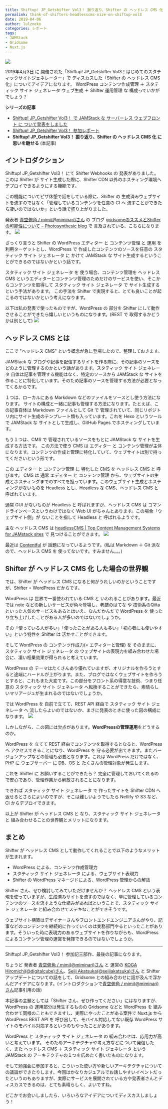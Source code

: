 ```yaml
---
title: Shiftup! JP_Getshifter Vol3！ 振り返り、Shifter の ヘッドレス CMS 化 に 思いを馳せる
permalink: think-of-shifters-headlesscms-nize-on-shiftup-vol3
date: 2019-04-06
author: lulzneko
categories: レポート
tags:
- JAMStack
- Gridsome
- Nuxt.js
---
```


![](/articles/assets/lulzneko/seminar/shifter/shifter.png)


2019年4月3日 に 開催された「Shiftup! JP_Getshifter Vol3！はじめてのスタティックサイトジェネレーター」で ディスカスした「Shifter の ヘッドレス CMS 化」についてアイデアになります。
WordPress コンテンツ作成管理 ＋ スタティック サイト ジェネレータ ウェブ生成 ＋ Shifter 運用管理 な 構成っていかがでしょう？

**シリーズの記事**
- [Shiftup! JP_Getshifter Vol3！ で JAMStack な サーバーレス ウェブフロント に ついて発表をしました](/articles/2019/04/05/made-presentation-about-jamstack-at-shiftup-vol3/)
- [Shiftup! JP_Getshifter Vol3！ 参加レポート](/articles/2019/04/03/take-seminar-on-shiftup-vol3/)
- **Shiftup! JP_Getshifter Vol3！ 振り返り、Shifter の ヘッドレス CMS 化 に 思いを馳せる** (本記事)


## イントロダクション
Shiftup! JP_Getshifter Vol3！ にて Shifter Webhooks の 発表がありました。
このは Shifter が サイト生成した際に、Shifter CDN 以外のホスティング環境へデプロイできるようにする機能です。

この機能についてピザ休憩で話をしている際に、Shifter の 生成済みウェブサイトを流すのではなく「管理しているコンテンツを任意の CI へ 流すことができたら凄いのではないか」という話で盛り上がりました。

発表者 [青空俯角 / mimi(@miminari)さん](https://twitter.com/miminari) の ブログ [gridsomeのススメとShifterの可能性について – Photosynthesic blog](https://blog.photosynthesic.jp/2019/04/gridsome%e3%81%ae%e3%82%b9%e3%82%b9%e3%83%a1%e3%81%a8shifter%e3%81%ae%e5%8f%af%e8%83%bd%e6%80%a7%e3%81%ab%e3%81%a4%e3%81%84%e3%81%a6/) で 言及されている、こちらになります。
![](/articles/assets/lulzneko/seminar/shifter/03-21.png)


ざっくり言うと Shifter の WordPress エディター と コンテンツ管理 と 運用 を 利用ターゲットとし、WordPress で 作成したコンテンツのソースを任意の スタティック サイト ジェネレータ に かけて JAMStack な サイト生成するということができるのではないかという話です。

スタティック サイト ジェネレータ を 使う場合、コンテンツ管理を ヘッドレス CMS というエディターとコンテンツ管理のためだけのサービスを使い、そこからコンテンツを取得して スタティック サイト ジェネレータ で サイト生成するという手法があります。
この手法を Shifter で実現すると、とても良いことが起こるのではないかという考えになります。

以下は私の発表で使ったものですが、WordPress の 部分を Shifter にして動作させることができたら嬉しいというものになります。(REST で 取得するかどうかは別として)
![](/articles/assets/lulzneko/seminar/shifter/03-16.png)


## ヘッドレス CMS とは
ここで "ヘッドレス CMS" という概念が急に登場したので、整理しておきます。

JAMStack な ブログや記事を配信するサイトを作る際に、その記事のソースをどのように管理するのかという話があります。スタティック サイト ジェネレータ 自体は記事を管理する機能はなく、特定のソースから JAMStack な サイトを作ることに特化しています。そのため記事のソースを管理する方法が必要となってくるからです。

１つは、ローカルにある Markdown などのファイルをソースとし使う方法になります。
サイトの構成と一緒に記事も管理する方法になります。たとえば、この記事自体は Markdown ファイルとして Git で 管理されていて、同じリポジトリ内にサイト生成のテンプレート類も入っています。これを Hexo というツールで JAMStack な サイトとして生成し、GitHub Pages でホスティングしています。

もう１つは、CMS で 管理されているソースをもとに JAMStack な サイトを生成する方法です。
この方法で使う CMS は エディター と コンテンツ管理が主体になります。コンテンツの作成と管理に特化していて、ウェブサイトは別で持ってくださいという形です。

この エディター と コンテンツ管理 に 特化した CMS を ヘッドレス CMS と 呼びます。
CMS は 通常 エディター と コンテンツ管理 から、ウェブサイトの生成とホスティングまでのすべてを担っています。このウェブサイト生成とホスティングがないものを Headless とし、Headless な CMS、ヘッドレス CMS と 呼ばれています。

通常 GUI がないものが Headless と 呼ばれますが、ヘッドレス CMS は コマンドラインベースというわけではなく Web UI がちゃんとあります。この場合「ウェブサイト側」が ないことを指して Headless と 呼ばれるようです。

主な ヘッドレス CMS は [headlessCMS | Top Content Management Systems for JAMstack sites](https://headlesscms.org/) で 見つけることができます。
![](/articles/assets/lulzneko/serverless/jamstack/04.png)

最近は [Contentful](https://www.contentful.com/) が 話題になっているようです。(私は Markdown ＋ Git 派なので、ヘッドレス CMS を 使ってないです。すみません。。。)


## Shifter が ヘッドレス CMS 化 した場合の世界観
では、Shifter が ヘッドレス CMS になると何がうれしいのかということですが、Shifter = WordPress だからです。

WordPress は 世界で一番使われている CMS と いわれることがあります。最近では note などの新しいサービスが色々登場し、老舗のはてな や 技術系のQiita といった人気のサービスもあるとはいえ、なんだかんだで WordPress を 使ったり立ち上げしたことがある人が多いのではないでしょうか。

その「使っている人が多い」「使ったことがある人も多い」「初心者にも使いやすい」という特性を Shifter は 活かすことができます。

そして WordPress の コンテンツ作成力(= エディターと管理) を そのままに、スタティック サイト ジェネレータ の ウェブサイトの表現力を組み合わせた場合に、凄い相乗効果が得られると考えています。

WordPress の テーマはたくさんあり優れていますが、オリジナルを作ろうとすると途端にハードルが上がります。また、ブログではなくウェブサイトを作ろうとすると、これもまた大変です。この部分をフロント系の得意な技術、つまり任意の スタティック サイト ジェネレータ へ転換することができたら、素晴らしいマリアージュが生まれるのではないでしょうか。

では WordPress を 自前で立てて、REST API 経由で スタティック サイト ジェネレータ へ 流したらよいのではないか、まさに発表のときに使った図の構成になります。
![](/articles/assets/lulzneko/seminar/shifter/03-16.png)

しかしながら、この図には欠点があります。**WordPressの管理運用**をどうするのか。

WordPress を 立てて REST 経由でコンテンツを取得するとなると、WordPress へ アクセスできることになり、WordPress を 守る必要が出てきます。またバージョンアップなどの管理も必要となります。これは WordPress だけではなく、PHP に ウェブサーバー に DB、OS と たくさんの管理対象が発生します。

これを Shifter に お願いすることができたら？
完全に管理しておいてくれるので安心であり、管理作業から解放されることになります。

できれば スタティック サイト ジェネレータ で 作ったサイトを Shifter CDN へ 返せるとさらによいのですが、そこは難しいようでしたら Netlify や S3 など、CI からデプロイできます。

以上が Shifter が ヘッドレス CMS と なり、スタティック サイト ジェネレータ と 組み合わせることの世界観とメリットになります。


## まとめ
Shifter が ヘッドレス CMS として動作してくれることで以下のようなメリットが生まれます。
- WordPress による、コンテンツ作成管理力
- スタティック サイト ジェネレータ による、ウェブサイト表現力
- Shifter の WordPress マネージドによる、WordPress 管理からの解放

Shifter さん、ぜひ検討してみていただけませんか？
ヘッドレス CMS という表現を使っていますが、生成済みサイトを流すのではなく、単に管理しているコンテンツのソースを流すような仕組みがあればということで、スタティック サイト ジェネレータ と組み合わせてステキなことができそうです。

ウェブサイト構築はデザイナーさんやフロントエンドエンジニアさんがやり、記事などのコンテンツを継続的に作っていくのは実務部門やるといったことがあります。そういった時に表現力のあるウェブサイトを作りながらも、WordPress によるコンテンツ管理の運営を発揮できるのではないでしょうか。


----

Shiftup! JP_Getshifter Vol3！ 参加記三部作、最後の記事になります。

ちょうど 発表者 [青空俯角 / mimi(@miminari)さん](https://twitter.com/miminari) と 運営の [KOGA Hiromichi(@digitalcube)さん](https://twitter.com/digitalcube)、[Seiji Akatsuka(@seijiakatsuka)さん](https://twitter.com/seijiakatsuka) と Shifter アップデートについての話をして、Gridsome との組み合わせに話が及んで浮かんだアイデアになります。(イントロダクションで[青空俯角 / mimi(@miminari)さん](https://twitter.com/miminari)記事引用の話)

本記事の主題としては「Shifter さん、ぜひ作ってください」にはなりますが、WordPress の 運用部分は発生するものの Gridsome などと WordPress を 組み合わせて同様のこともできますし、実際にやったことがある案件で Nuxt.js から WordPress REST API を 呼び出して、モバイル対応してない既存 WordPress サイトのモバイル対応するというのもやったことがあります。

WordPress と スタティック サイト ジェネレータ の 組み合わせは、応用力が高いと考えています。
そのためアーキテクチャや考え方などについて発信したく、また ヘッドレス CMS ＋ スタティック サイト ジェネレータ という JAMStack の アーキテクチャの１つを広めたく書いたものになります。

そして勉強会に参加すると、こういった使い方や新しいアーキテクチャについての議論ができたりします。今回はかなりカジュアルでお話しやすいイベントだったというのもありますが、実際にサービスを展開されている方や発表者さんとディスカスできるのは、とても素晴らしく、よいですね。

どこかでお会いしましたら、いろいろなアイデアについてディスカスしましょう！
